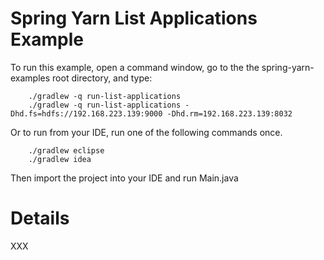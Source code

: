 Spring Yarn List Applications Example
=====================================

To run this example, open a command window, go to the the spring-yarn-examples root directory, and type:

		./gradlew -q run-list-applications		
        ./gradlew -q run-list-applications -Dhd.fs=hdfs://192.168.223.139:9000 -Dhd.rm=192.168.223.139:8032

Or to run from your IDE, run one of the following commands once.

		./gradlew eclipse
		./gradlew idea 

Then import the project into your IDE and run Main.java

# Details

XXX
